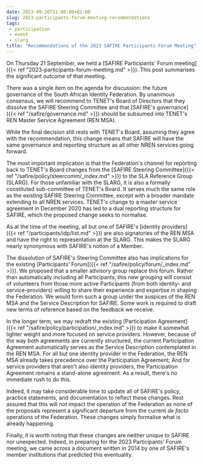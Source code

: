 ```yaml
---
date: 2023-09-26T11:00:00+02:00
slug: 2023-participants-forum-meeting-recommendations
tags:
 - participation
 - event
 - slarg
title: "Recommendations of the 2023 SAFIRE Participants Forum Meeting"
---
```


On Thursday 21 September, we held a [SAFIRE Participants' Forum meeting]({{< ref "2023-participants-forum-meeting.md" >}}). This post summarises the significant outcome of that meeting.<!--more-->

There was a single item on the agenda for discussion: the future governance of the South African Identity Federation. By unanimous consensus, we will recommend to TENET's Board of Directors that they dissolve the SAFIRE Steering Committee and that [SAFIRE's governance]({{< ref "/safire/governance.md" >}}) should be subsumed into TENET's REN Master Service Agreement (REN MSA).

While the final decision still rests with TENET's Board, assuming they agree with the recommendation, this change means that SAFIRE will have the same governance and reporting structure as all other NREN services going forward.

The most important implication is that the Federation's channel for reporting back to TENET's Board changes from the [SAFIRE Steering Committee]({{< ref "/safire/policy/steercomm/_index.md" >}}) to the SLA Reference Group (SLARG). For those unfamiliar with the SLARG, it is also a formally constituted sub-committee of TENET's Board. It serves much the same role as the existing SAFIRE Steering Committee, except with a broader mandate extending to all NREN services. TENET's change to a master service agreement in December 2020 has led to a dual reporting structure for SAFIRE, which the proposed change seeks to normalise.

As at the time of the meeting, all but one of SAFIRE's [identity providers]({{< ref "/participants/idp/list.md" >}}) are also signatories of the REN MSA and have the right to representation at the SLARG. This makes the SLARG nearly synonymous with SAFIRE's notion of a Member.

The dissolution of SAFIRE's Steering Committee also has implications for the existing [Participants' Forum]({{< ref "/safire/policy/forum/_index.md" >}}). We proposed that a smaller advisory group replace this forum. Rather than automatically including all Participants, this new grouping will consist of volunteers from those more active Participants (from both identity- and service-providers) willing to share their experience and expertise in shaping the Federation. We would form such a group under the auspices of the REN MSA and the Service Description for SAFIRE. Some work is required to draft new terms of reference based on the feedback we receive.

In the longer term, we may redraft the existing [Participation Agreement]({{< ref "/safire/policy/participation/_index.md" >}}) to make it somewhat lighter weight and more focused on service providers. However, because of the way both agreements are currently structured, the current Participation Agreement automatically serves as the Service Description contemplated in the REN MSA. For all but one identity provider in the Federation, the REN MSA already takes precedence over the Participation Agreement; And for service providers that aren't also identity providers, the Participation Agreement remains a stand-alone agreement. As a result, there's no immediate rush to do this.

Indeed, it may take considerable time to update all of SAFIRE's policy, practice statements, and documentation to reflect these changes. Rest assured that this will not impact the operation of the Federation as none of the proposals represent a significant departure from the current _de facto_ operations of the Federation. These changes simply formalise what is already happening.

Finally, it is worth noting that these changes are neither unique to SAFIRE nor unexpected. Indeed, in preparing for the 2023 Participants' Forum meeting, we came across a document written in 2014 by one of SAFIRE's member institutions that predicted this eventuality.
